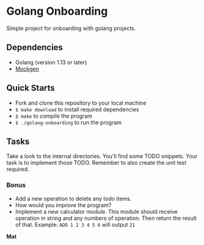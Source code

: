 # Golang Onboarding

Simple project for onboarding with golang projects.

## Dependencies

- Golang (version 1.13 or later)
- [Mockgen](https://github.com/golang/mock)

## Quick Starts

- Fork and clone this repository to your local machine
- `$ make download` to install required dependencies
- `$ make` to compile the program
- `$ ./golang-onboarding` to run the program

## Tasks

Take a look to the internal directories. You'll find some TODO snippets. Your task is to implement those TODO. Remember to also create the unit test required.

### Bonus
- Add a new operation to delete any todo items.
- How would you improve the program?
- Implement a new calculator module. This module should receive operation in string and any numbers of operation. Then return the result of that.
  Example: `ADD 1 2 3 4 5 6` will output `21`

**Mat**
